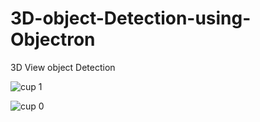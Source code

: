 # 3D-object-Detection-using-Objectron
3D View object Detection 


![cup 1](https://user-images.githubusercontent.com/54540404/218277593-bf1b4636-a28d-42f3-be0f-fbc9f158b4e4.png)


![cup 0](https://user-images.githubusercontent.com/54540404/218277619-cd5a8b67-8d48-426c-be23-49e0b801cf28.png)


